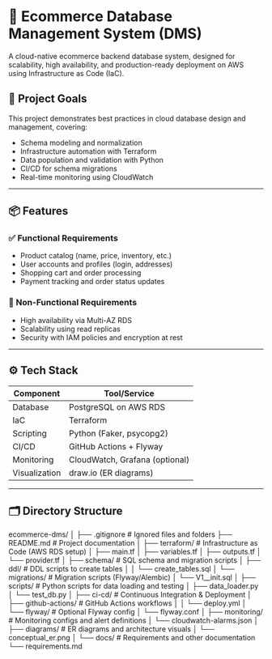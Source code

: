 # 🛒 Ecommerce Database Management System (DMS)

A cloud-native ecommerce backend database system, designed for scalability, high availability, and production-ready deployment on AWS using Infrastructure as Code (IaC).

## 📌 Project Goals

This project demonstrates best practices in cloud database design and management, covering:
- Schema modeling and normalization
- Infrastructure automation with Terraform
- Data population and validation with Python
- CI/CD for schema migrations
- Real-time monitoring using CloudWatch

---

## 📦 Features

### ✅ Functional Requirements
- Product catalog (name, price, inventory, etc.)
- User accounts and profiles (login, addresses)
- Shopping cart and order processing
- Payment tracking and order status updates

### 🔐 Non-Functional Requirements
- High availability via Multi-AZ RDS
- Scalability using read replicas
- Security with IAM policies and encryption at rest

---

## ⚙️ Tech Stack

| Component       | Tool/Service             |
|----------------|--------------------------|
| Database        | PostgreSQL on AWS RDS    |
| IaC             | Terraform                |
| Scripting       | Python (Faker, psycopg2) |
| CI/CD           | GitHub Actions + Flyway  |
| Monitoring      | CloudWatch, Grafana (optional) |
| Visualization   | draw.io (ER diagrams)    |

---

## 🗂️ Directory Structure

ecommerce-dms/
│
├── .gitignore                  # Ignored files and folders
├── README.md                   # Project documentation
│
├── terraform/                  # Infrastructure as Code (AWS RDS setup)
│   ├── main.tf
│   ├── variables.tf
│   ├── outputs.tf
│   └── provider.tf
│
├── schema/                     # SQL schema and migration scripts
│   ├── ddl/                    # DDL scripts to create tables
│   │   └── create_tables.sql
│   └── migrations/             # Migration scripts (Flyway/Alembic)
│       └── V1__init.sql
│
├── scripts/                    # Python scripts for data loading and testing
│   ├── data_loader.py
│   └── test_db.py
│
├── ci-cd/                      # Continuous Integration & Deployment
│   ├── github-actions/         # GitHub Actions workflows
│   │   └── deploy.yml
│   └── flyway/                 # Optional Flyway config
│       └── flyway.conf
│
├── monitoring/                 # Monitoring configs and alert definitions
│   └── cloudwatch-alarms.json
│
├── diagrams/                   # ER diagrams and architecture visuals
│   └── conceptual_er.png
│
└── docs/                       # Requirements and other documentation
    └── requirements.md
